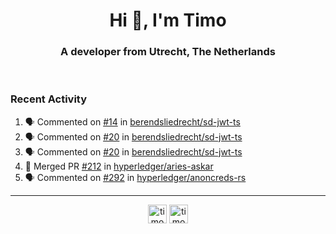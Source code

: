 <h1 align="center">Hi 👋, I'm Timo</h1>
<h3 align="center">A developer from Utrecht, The Netherlands</h3>
<br/>
<!-- https://github.com/rahuldkjain/github-profile-readme-generator --!>

<!--  <p align="left"><img src="https://github-readme-stats.vercel.app/api?username=timoglastra&show_icons=true&count_private=true&" alt="timoglastra" /></p> --!>

<!--
Github language stats
<p align="left"><img src="https://github-readme-stats.vercel.app/api/top-langs/?username=timoglastra&layout=compact" alt="timoglastra" /><p>
-->

<!-- Codestats language stats -->
<!-- <p align="left"><img src="https://codestats-readme.vercel.app/api/top-langs/?username=timoglastra&layout=compact&language_count=12" alt="timoglastra" /><p>    --!>
  
<h3>Recent Activity</h3>

<!--START_SECTION:activity-->
1. 🗣 Commented on [#14](https://github.com/berendsliedrecht/sd-jwt-ts/issues/14#issuecomment-1891735199) in [berendsliedrecht/sd-jwt-ts](https://github.com/berendsliedrecht/sd-jwt-ts)
2. 🗣 Commented on [#20](https://github.com/berendsliedrecht/sd-jwt-ts/pull/20#issuecomment-1891731876) in [berendsliedrecht/sd-jwt-ts](https://github.com/berendsliedrecht/sd-jwt-ts)
3. 🗣 Commented on [#20](https://github.com/berendsliedrecht/sd-jwt-ts/pull/20#issuecomment-1891656483) in [berendsliedrecht/sd-jwt-ts](https://github.com/berendsliedrecht/sd-jwt-ts)
4. 🎉 Merged PR [#212](https://github.com/hyperledger/aries-askar/pull/212) in [hyperledger/aries-askar](https://github.com/hyperledger/aries-askar)
5. 🗣 Commented on [#292](https://github.com/hyperledger/anoncreds-rs/issues/292#issuecomment-1891646491) in [hyperledger/anoncreds-rs](https://github.com/hyperledger/anoncreds-rs)
<!--END_SECTION:activity-->

---

<p align="center">
<a href="https://twitter.com/timoglastra" target="blank"><img align="center" src="https://cdn.jsdelivr.net/npm/simple-icons@3.0.1/icons/twitter.svg" alt="timoglastra" height="30" width="30" /></a>
<a href="https://linkedin.com/in/timoglastra" target="blank"><img align="center" src="https://cdn.jsdelivr.net/npm/simple-icons@3.0.1/icons/linkedin.svg" alt="timoglastra" height="30" width="30" /></a>
</p>



